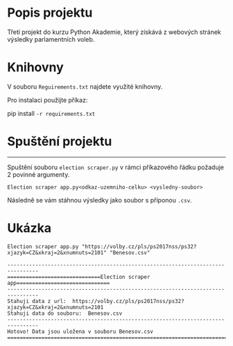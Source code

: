 # Popis projektu
Třetí projekt do kurzu Python Akademie, který získává z webových stránek výsledky parlamentních voleb.

# Knihovny
V souboru `Reguirements.txt` najdete využité knihovny.

Pro instalaci použijte příkaz:

pip install `-r requirements.txt`

# Spuštění projektu
---
Spuštění souboru ```election scraper.py``` v rámci příkazového řádku požaduje 2 povinné argumenty.

```
Election scraper app.py<odkaz-uzemniho-celku> <vysledny-soubor>
```

Následně se vám stáhnou výsledky jako soubor s příponou ```.csv```.

# Ukázka
```
Election scraper app.py "https://volby.cz/pls/ps2017nss/ps32?xjazyk=CZ&xkraj=2&xnumnuts=2101" "Benesov.csv"
```
```
--------------------------------------------------------------------------------
==============================Election scraper app==============================
--------------------------------------------------------------------------------
Stahuji data z url:  https://volby.cz/pls/ps2017nss/ps32?xjazyk=CZ&xkraj=2&xnumnuts=2101
Stahuji data do souboru:  Benesov.csv
--------------------------------------------------------------------------------
Hotovo! Data jsou uložena v souboru Benesov.csv
================================================================================
```

